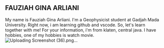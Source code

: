 ## FAUZIAH GINA ARLIANI

My name is Fauziah Gina Arliani. I'm a Geophysicist student at Gadjah Mada University. Right now, i am learning github and vscode. So, let's learn together with me!
For your information, i'm from klaten, central java. I have hobbies, one of my hobbies is watch movie.
![Uploading Screenshot (36).png…]()
